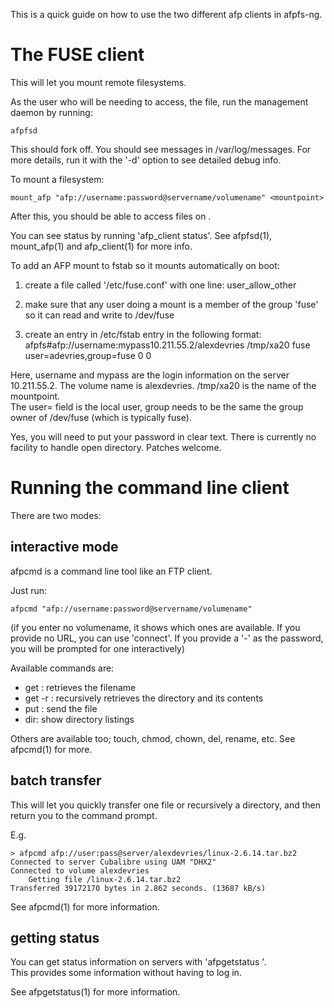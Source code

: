 This is a quick guide on how to use the two different afp clients 
in afpfs-ng.


# The FUSE client

This will let you mount remote filesystems. 

As the user who will be needing to access, the file, run the management daemon
by running:

```
afpfsd
```

This should fork off.  You should see messages in /var/log/messages.  For more
details, run it with the '-d' option to see detailed debug info.

To mount a filesystem:

```
mount_afp "afp://username:password@servername/volumename" <mountpoint>
```

After this, you should be able to access files on <mountpoint>.

You can see status by running 'afp_client status'.  See afpfsd(1), 
mount_afp(1) and afp_client(1) for more info.

To add an AFP mount to fstab so it mounts automatically on boot:

1. create a file called '/etc/fuse.conf' with one line: 
user_allow_other

2. make sure that any user doing a mount is a member of the group 'fuse' so it can read and write to /dev/fuse

3. create an entry in /etc/fstab entry in the following format:
afpfs#afp://username:mypass10.211.55.2/alexdevries /tmp/xa20 fuse user=adevries,group=fuse 0 0 

Here, username and mypass are the login information on the server 10.211.55.2.
The volume name is alexdevries.  /tmp/xa20 is the name of the mountpoint.  
The user= field is the local user, group needs to be the same the group owner of /dev/fuse (which is typically fuse).

Yes, you will need to put your password in clear text.  There is currently no facility to handle open directory.  Patches welcome. 

# Running the command line client

There are two modes:

## interactive mode

afpcmd is a command line tool like an FTP client.

Just run:

```
afpcmd "afp://username:password@servername/volumename"
```

(if you enter no volumename, it shows which ones are available.  If you 
provide no URL, you can use 'connect'. If you provide a '-' as the
password, you will be prompted for one interactively)

Available commands are:

- get <filename>: retrieves the filename
- get -r <dirname>: recursively retrieves the directory and its contents
- put <filename>: send the file
- dir: show directory listings

Others are available too; touch, chmod, chown, del, rename, etc.  See 
afpcmd(1) for more.

## batch transfer

This will let you quickly transfer one file or recursively a directory,
and then return you to the command prompt.

E.g.

```
> afpcmd afp://user:pass@server/alexdevries/linux-2.6.14.tar.bz2
Connected to server Cubalibre using UAM "DHX2"
Connected to volume alexdevries
    Getting file /linux-2.6.14.tar.bz2
Transferred 39172170 bytes in 2.862 seconds. (13687 kB/s)
```

See afpcmd(1) for more information.

## getting status

You can get status information on servers with 'afpgetstatus <servername>'.  
This provides some information without having to log in.

See afpgetstatus(1) for more information.
